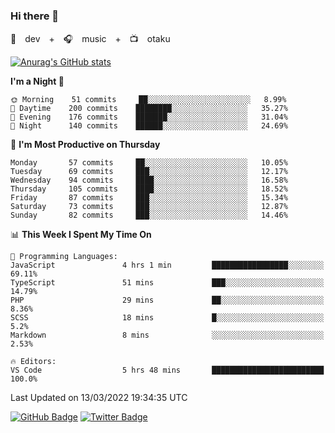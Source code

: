 ### Hi there 👋

🚀　dev　+　🎧　music　+　📺　otaku


[![Anurag's GitHub stats](https://github-readme-stats.vercel.app/api?username=koheitasaka&count_private=true&show_icons=true&theme=monokai)](https://github.com/koheitasaka/github-readme-stats)

<!--START_SECTION:waka-->
**I'm a Night 🦉** 

```text
🌞 Morning    51 commits     ██░░░░░░░░░░░░░░░░░░░░░░░   8.99% 
🌆 Daytime    200 commits    ████████░░░░░░░░░░░░░░░░░   35.27% 
🌃 Evening    176 commits    ███████░░░░░░░░░░░░░░░░░░   31.04% 
🌙 Night      140 commits    ██████░░░░░░░░░░░░░░░░░░░   24.69%

```
📅 **I'm Most Productive on Thursday** 

```text
Monday       57 commits     ██░░░░░░░░░░░░░░░░░░░░░░░   10.05% 
Tuesday      69 commits     ███░░░░░░░░░░░░░░░░░░░░░░   12.17% 
Wednesday    94 commits     ████░░░░░░░░░░░░░░░░░░░░░   16.58% 
Thursday     105 commits    ████░░░░░░░░░░░░░░░░░░░░░   18.52% 
Friday       87 commits     ███░░░░░░░░░░░░░░░░░░░░░░   15.34% 
Saturday     73 commits     ███░░░░░░░░░░░░░░░░░░░░░░   12.87% 
Sunday       82 commits     ███░░░░░░░░░░░░░░░░░░░░░░   14.46%

```


📊 **This Week I Spent My Time On** 

```text
💬 Programming Languages: 
JavaScript               4 hrs 1 min         █████████████████░░░░░░░░   69.11% 
TypeScript               51 mins             ███░░░░░░░░░░░░░░░░░░░░░░   14.79% 
PHP                      29 mins             ██░░░░░░░░░░░░░░░░░░░░░░░   8.36% 
SCSS                     18 mins             █░░░░░░░░░░░░░░░░░░░░░░░░   5.2% 
Markdown                 8 mins              ░░░░░░░░░░░░░░░░░░░░░░░░░   2.53%

🔥 Editors: 
VS Code                  5 hrs 48 mins       █████████████████████████   100.0%

```


 Last Updated on 13/03/2022 19:34:35 UTC
<!--END_SECTION:waka-->

[![GitHub Badge](https://img.shields.io/badge/GitHub-100000?style=for-the-badge&logo=github&logoColor=white)](https://github.com/koheitasaka)
[![Twitter Badge](https://img.shields.io/badge/Twitter-1DA1F2?style=for-the-badge&logo=twitter&logoColor=white)](https://twitter.com/sleep_asleep_)
